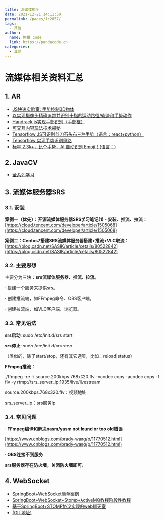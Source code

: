 ```yaml
---
title: 流媒体相关
date: 2021-12-21 14:11:50
permalink: /pages/1c2857/
tags: 
  - 其他
author: 
  name: 熊猫 code
  link: https://pandacode.cn
categories: 
  - 其他
---
```

# 流媒体相关资料汇总

## 1. AR
- [JS快速实验室: 手势控制3D物体](https://www.jianshu.com/p/865b80e12291 "https://www.jianshu.com/p/865b80e12291")
- [以实现摄像头精确追踪并识别十指的运动路径/轨迹和手势动作](https://github.com/zhouzaihang/flutter_hand_tracking_plugin "https://github.com/zhouzaihang/flutter_hand_tracking_plugin")
- [Handrack.js实现手部识别（手部框）](https://victordibia.github.io/handtrack.js/#/ "https://victordibia.github.io/handtrack.js/#/")
- [可交互内容玩法技术揭秘](https://www.infoq.cn/article/CIvA9J0izqxLqWKE0UKh "https://www.infoq.cn/article/CIvA9J0izqxLqWKE0UKh")
- [Tensorflow JS可识别剪刀石头布三种手势（语言：react+python）](https://github.com/GantMan/rps_tfjs_demo "https://github.com/GantMan/rps_tfjs_demo")
- [Tensorflow 实现手势识别思路](http://slidestalk.com/GDG/Mobile_Video_with_TensorFlow "http://slidestalk.com/GDG/Mobile_Video_with_TensorFlow")
- [标星 2.3k+，比个手势，AI 自动识别 Emoji！(语言：)](https://cloud.tencent.com/developer/article/1522249 "https://cloud.tencent.com/developer/article/1522249")

## 2. JavaCV
- [全系列学习](https://www.cnblogs.com/eguid/p/10195553.html)

## 3. 流媒体服务器SRS

### 3.1. 安装

**案例一（优先）：开源流媒体服务器SRS学习笔记(1) - 安装、推流、拉流：**[https://cloud.tencent.com/developer/article/1505068](https://cloud.tencent.com/developer/article/1505068)

**案例二：Centos7搭建SRS流媒体服务器搭建+推流+VLC取流：**[https://blog.csdn.net/SASIK/article/details/80522842](https://blog.csdn.net/SASIK/article/details/80522842)

### 3.2. 主要思想

主要分为三块：**srs流媒体服务器、推流、拉流。**

· 搭建一个服务来提供srs。

· 创建推流端，如FFmpeg命令、OBS客户端。

· 创建拉流端，如VLC客户端、浏览器。

### 3.3. 常见语法

**srs启动**: sudo /etc/init.d/srs start

**srs停止**: sudo /etc/init.d/srs stop

（类似的，除了start/stop，还有其它选项，比如：reload|status）

**FFmpeg推流：**

./ffmpeg -re -i source.200kbps.768x320.flv -vcodec copy -acodec copy -f flv -y rtmp://srs\_server\_ip:1935/live/livestream

source.200kbps.768x320.flv：视频地址

srs\_server\_ip：srs服务ip

### 3.4. 常见问题

· **FFmpeg编译和解决nasm/yasm not found or too old错误**

[https://www.cnblogs.com/brady-wang/p/11770512.html](https://www.cnblogs.com/brady-wang/p/11770512.html)

· **OBS连接不到服务**

**srs服务器存在防火墙，关闭防火墙即可。**

## 4. WebSocket

- [SpringBoot+WebSocket简单案例](https://blog.csdn.net/qq_36963762/article/details/101058253)
- [SpringBoot+WebSocket+Stomp+ActiveMQ教程阶段性教程](https://blog.csdn.net/qq_41603102/article/details/82492040)
- [基于SpringBoot+STOMP协议实现的web聊天室](https://blog.csdn.net/weixin_34060741/article/details/91395556)
- [(GIT地址)](https://github.com/anlingyi/xechat)